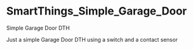 # SmartThings_Simple_Garage_Door
Simple Garage Door DTH

Just a simple Garage Door DTH using a switch and a contact sensor
